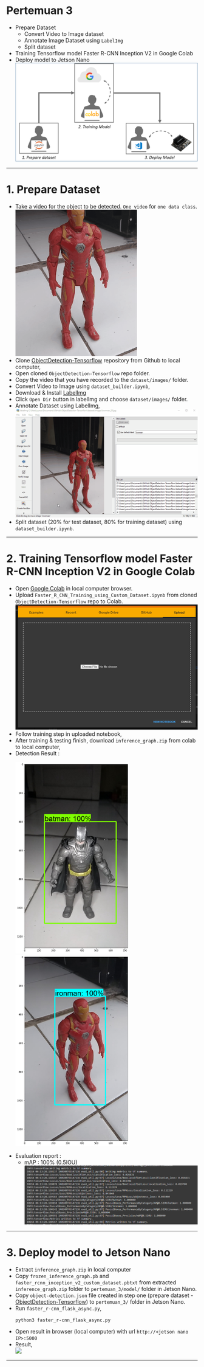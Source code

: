 # Pertemuan 3
- Prepare Dataset
    - Convert Video to Image dataset
    - Annotate Image Dataset using `LabelImg`
    - Split dataset
- Training Tensorflow model Faster R-CNN Inception V2 in Google Colab
- Deploy model to Jetson Nano <br>
![](resource/diag.png)
____
# 1. Prepare Dataset
- Take a video for the object to be detected. `One video` for `one data class`.<br>
![](resource/ironman.gif)
- Clone [ObjectDetection-Tensorflow](https://github.com/Muhammad-Yunus/ObjectDetection-Tensorflow) repository from Github to local computer,
- Open cloned `ObjectDetection-Tensorflow` repo folder.
- Copy the video that you have recorded to the `dataset/images/` folder.
- Convert Video to Image using `dataset_builder.ipynb`,
- Download & Install [LabelImg](https://github.com/tzutalin/labelImg) 
- Click `Open Dir` button in labelImg and choose `dataset/images/` folder.
- Annotate Dataset using LabelImg, <br>
![](resource/annotate_image.gif)
- Split dataset (20% for test dataset, 80% for training dataset) using `dataset_builder.ipynb`.
___
# 2. Training Tensorflow model Faster R-CNN Inception V2 in Google Colab
- Open [Google Colab](https://colab.research.google.com/notebooks/intro.ipynb#recent=true) in local computer browser.
- Upload `Faster_R_CNN_Training_using_Custom_Dataset.ipynb` from cloned `ObjectDetection-Tensorflow` repo to Colab.
![](resource/colab-upload.png)
- Follow training step in uploaded notebook, 
- After training & testing finish, download `inference_graph.zip` from colab to local computer,
- Detection Result : <br>
    <p float="left">
    <img src="resource/batman.png" width="300" />
    <img src="resource/ironman.png" width="300" /> 
    </p>
- Evaluation report :
    - mAP : 100% (0.5IOU)
    ![](resource/eval.png)
___
# 3. Deploy model to Jetson Nano
- Extract `inference_graph.zip` in local computer
- Copy `frozen_inference_graph.pb` and `faster_rcnn_inception_v2_custom_dataset.pbtxt` from extracted `inference_graph.zip` folder to  `pertemuan_3/model/` folder in Jetson Nano.
- Copy `object-detection.json` file created in step one (prepare dataset - [ObjectDetection-Tensorflow](https://github.com/Muhammad-Yunus/ObjectDetection-Tensorflow)) to `pertemuan_3/` folder in Jetson Nano.
- Run `faster_r-cnn_flask_async.py`,
    ```
    python3 faster_r-cnn_flask_async.py
    ```
- Open result in browser (local computer) with url `http://<jetson nano IP>:5000`
- Result,<br>
![](resource/live-stream.gif)
___